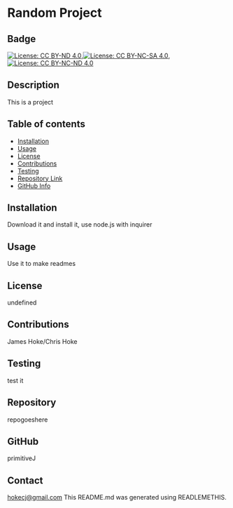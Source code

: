 
  # Random Project
  ## Badge
  [![License: CC BY-ND 4.0](https://img.shields.io/badge/License-CC_BY--ND_4.0-lightgrey.svg)](https://creativecommons.org/licenses/by-nd/4.0/),[![License: CC BY-NC-SA 4.0](https://img.shields.io/badge/License-CC_BY--NC--SA_4.0-lightgrey.svg)](https://creativecommons.org/licenses/by-nc-sa/4.0/),[![License: CC BY-NC-ND 4.0](https://licensebuttons.net/l/by-nc-nd/4.0/80x15.png)](https://creativecommons.org/licenses/by-nc-nd/4.0/)
  ## Description 
  This is a project
  ## Table of contents
  - [Installation](#Installation)
  - [Usage](#Usage)
  - [License](#License)
  - [Contributions](#Contributions)
  - [Testing](#Testing)
  - [Repository Link](#Repository)
  - [GitHub Info](#GitHub) 
  ## Installation
  Download it and install it, use node.js with inquirer 
  ## Usage
  Use it to make readmes
  ## License
  undefined
  ## Contributions
  James Hoke/Chris Hoke
  ## Testing
  test it 
  ## Repository
  repogoeshere
  ## GitHub
  primitiveJ
  ## Contact
  hokecj@gmail.com
  This README.md was generated using READLEMETHIS.
